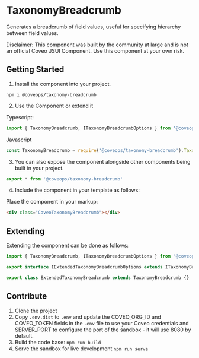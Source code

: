 # TaxonomyBreadcrumb

Generates a breadcrumb of field values, useful for specifying hierarchy between field values. 

Disclaimer: This component was built by the community at large and is not an official Coveo JSUI Component. Use this component at your own risk.

## Getting Started

1. Install the component into your project.

```
npm i @coveops/taxonomy-breadcrumb
```

2. Use the Component or extend it

Typescript:

```javascript
import { TaxonomyBreadcrumb, ITaxonomyBreadcrumbOptions } from '@coveops/taxonomy-breadcrumb';
```

Javascript

```javascript
const TaxonomyBreadcrumb = require('@coveops/taxonomy-breadcrumb').TaxonomyBreadcrumb;
```

3. You can also expose the component alongside other components being built in your project.

```javascript
export * from '@coveops/taxonomy-breadcrumb'
```

4. Include the component in your template as follows:

Place the component in your markup:

```html
<div class="CoveoTaxonomyBreadcrumb"></div>
```

## Extending

Extending the component can be done as follows:

```javascript
import { TaxonomyBreadcrumb, ITaxonomyBreadcrumbOptions } from "@coveops/taxonomy-breadcrumb";

export interface IExtendedTaxonomyBreadcrumbOptions extends ITaxonomyBreadcrumbOptions {}

export class ExtendedTaxonomyBreadcrumb extends TaxonomyBreadcrumb {}
```

## Contribute

1. Clone the project
2. Copy `.env.dist` to `.env` and update the COVEO_ORG_ID and COVEO_TOKEN fields in the `.env` file to use your Coveo credentials and SERVER_PORT to configure the port of the sandbox - it will use 8080 by default.
3. Build the code base: `npm run build`
4. Serve the sandbox for live development `npm run serve`